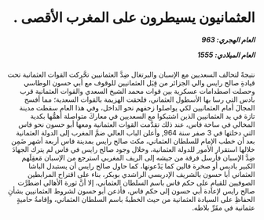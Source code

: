 <h1 dir="rtl">العثمانيون يسيطرون على المغرب الأقصى .</h1>

<h5 dir="rtl">العام الهجري:  963

العام الميلادي: 1555

</h5>

<p dir="rtl">نتيجةً لتحالف السعديين مع الإسبان والبرتغال ضِدَّ العثمانيين تحَّركت القوات العثمانية تحت قيادةِ صالح رايس والي الجزائر من قِبَل العثمانيين للوقوف مع أبي حسون الوطاسي وحصلت اصطدامات عسكرية بين قوات محمد الشيخ السعدي والقوات العثمانية قرب بادس التي رسا بها الأسطول العثماني، فلحقت الهزيمة بالقوات السعدية؛ مما أفسح المجالَ أمام العثمانيين لكي يواصلوا زحفهم نحو الداخل، وفي هذا العام سقطت مدينة تازة في يد العثمانيين الذين اشتبكوا مع السعديين في معاركَ متواصلة أهمُّها بكدية المخالي في ساحة فاس، عند ذلك تقدَّمت القوات العثمانية ومعها أبو حسون نحو فاس التي دخلتها في 3 صفر سنة 964, وأعلن الباب العالي ضمَّ المغرب إلى الدولة العثمانية بعد أن خطب الإمام للسلطان العثماني، مكث صالح رايس بمدينة فاس أربعة أشهر ضَمِن خلالها استقرار الأمور للدولة العثمانية، وخلال وجود صالح رايس في فاس لم يترك الجهادَ ضِدَّ الإسبان فأرسل فرقة من جيشه إلى الريف المغربي استرجع من الإسبان مَعقِلَهم الكبير باديس أو صخرة فالين كما يَدْعونها، كما حاول صالح رايس أن يستبدل الباشا العثماني أبا حسون بالشريف الإدريسي الراشدي بوبكر، بناء على اقتراح المرابطين الصوفيين للقيامِ على حكم فاس باسم السلطان العثماني، إلا أنَّ ثورة الأهالي اضطرَّت صالح رايس لإعادة أبي حسون إلى حكم فاس، فأذعن أبو حسون لشروط العثمانيين بشأنِ الحفاظِ على السيادة العثمانية من حيث الخطبةُ باسم السلطان العثماني، وإقامةُ حاميةٍ عثمانية في مقَرِّ بلاطه.</p></br>
